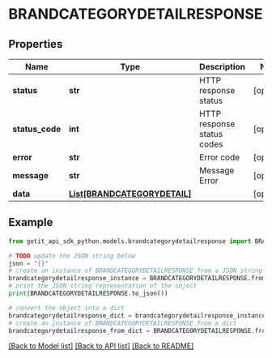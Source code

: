 # BRANDCATEGORYDETAILRESPONSE


## Properties

Name | Type | Description | Notes
------------ | ------------- | ------------- | -------------
**status** | **str** | HTTP response status | [optional] 
**status_code** | **int** | HTTP response status codes | [optional] 
**error** | **str** | Error code | [optional] 
**message** | **str** | Message Error | [optional] 
**data** | [**List[BRANDCATEGORYDETAIL]**](BRANDCATEGORYDETAIL.md) |  | [optional] 

## Example

```python
from gotit_api_sdk_python.models.brandcategorydetailresponse import BRANDCATEGORYDETAILRESPONSE

# TODO update the JSON string below
json = "{}"
# create an instance of BRANDCATEGORYDETAILRESPONSE from a JSON string
brandcategorydetailresponse_instance = BRANDCATEGORYDETAILRESPONSE.from_json(json)
# print the JSON string representation of the object
print(BRANDCATEGORYDETAILRESPONSE.to_json())

# convert the object into a dict
brandcategorydetailresponse_dict = brandcategorydetailresponse_instance.to_dict()
# create an instance of BRANDCATEGORYDETAILRESPONSE from a dict
brandcategorydetailresponse_from_dict = BRANDCATEGORYDETAILRESPONSE.from_dict(brandcategorydetailresponse_dict)
```
[[Back to Model list]](../README.md#documentation-for-models) [[Back to API list]](../README.md#documentation-for-api-endpoints) [[Back to README]](../README.md)



